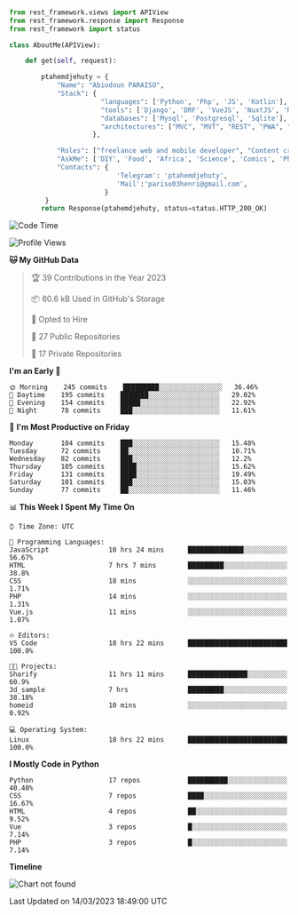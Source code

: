 ###
```python
from rest_framework.views import APIView
from rest_framework.response import Response
from rest_framework import status

class AboutMe(APIView):

    def get(self, request):

        ptahemdjehuty = {
            "Name": "Abiodoun PARAISO",
            "Stack": {
                       "languages": ['Python', 'Php', 'JS', 'Kotlin'],
                       "tools": ['Django', 'DRF', 'VueJS', 'NuxtJS', 'React', 'Kotlin'],
                       "databases": ['Mysql', 'Postgresql', 'Sqlite'],
                       "architectures": ["MVC", "MVT", "REST", "PWA", "SPA"]
                     },

            "Roles": ["freelance web and mobile developer", "Content creator", "Teacher", "Mentor"],
            "AskMe": ['DIY', 'Food', 'Africa', 'Science', 'Comics', 'Photography', 'Tech', 'Programming'],
            "Contacts": {
                           'Telegram': 'ptahemdjehuty',
                           'Mail':'pariso03henri@gmail.com',
                        }
         }
        return Response(ptahemdjehuty, status=status.HTTP_200_OK)

```                    

<!--START_SECTION:waka-->
![Code Time](http://img.shields.io/badge/Code%20Time-484%20hrs%2015%20mins-blue)

![Profile Views](http://img.shields.io/badge/Profile%20Views-78-blue)

**🐱 My GitHub Data** 

> 🏆 39 Contributions in the Year 2023
 > 
> 📦 60.6 kB Used in GitHub's Storage 
 > 
> 💼 Opted to Hire
 > 
> 📜 27 Public Repositories 
 > 
> 🔑 17 Private Repositories  
 > 
**I'm an Early 🐤** 

```text
🌞 Morning    245 commits    █████████░░░░░░░░░░░░░░░░   36.46% 
🌆 Daytime    195 commits    ███████░░░░░░░░░░░░░░░░░░   29.02% 
🌃 Evening    154 commits    █████░░░░░░░░░░░░░░░░░░░░   22.92% 
🌙 Night      78 commits     ███░░░░░░░░░░░░░░░░░░░░░░   11.61%

```
📅 **I'm Most Productive on Friday** 

```text
Monday       104 commits    ███░░░░░░░░░░░░░░░░░░░░░░   15.48% 
Tuesday      72 commits     ██░░░░░░░░░░░░░░░░░░░░░░░   10.71% 
Wednesday    82 commits     ███░░░░░░░░░░░░░░░░░░░░░░   12.2% 
Thursday     105 commits    ████░░░░░░░░░░░░░░░░░░░░░   15.62% 
Friday       131 commits    ████░░░░░░░░░░░░░░░░░░░░░   19.49% 
Saturday     101 commits    ███░░░░░░░░░░░░░░░░░░░░░░   15.03% 
Sunday       77 commits     ██░░░░░░░░░░░░░░░░░░░░░░░   11.46%

```


📊 **This Week I Spent My Time On** 

```text
⌚︎ Time Zone: UTC

💬 Programming Languages: 
JavaScript               10 hrs 24 mins      ██████████████░░░░░░░░░░░   56.67% 
HTML                     7 hrs 7 mins        █████████░░░░░░░░░░░░░░░░   38.8% 
CSS                      18 mins             ░░░░░░░░░░░░░░░░░░░░░░░░░   1.71% 
PHP                      14 mins             ░░░░░░░░░░░░░░░░░░░░░░░░░   1.31% 
Vue.js                   11 mins             ░░░░░░░░░░░░░░░░░░░░░░░░░   1.07%

🔥 Editors: 
VS Code                  18 hrs 22 mins      █████████████████████████   100.0%

🐱‍💻 Projects: 
Sharify                  11 hrs 11 mins      ███████████████░░░░░░░░░░   60.9% 
3d_sample                7 hrs               █████████░░░░░░░░░░░░░░░░   38.18% 
homeid                   10 mins             ░░░░░░░░░░░░░░░░░░░░░░░░░   0.92%

💻 Operating System: 
Linux                    18 hrs 22 mins      █████████████████████████   100.0%

```

**I Mostly Code in Python** 

```text
Python                   17 repos            ██████████░░░░░░░░░░░░░░░   40.48% 
CSS                      7 repos             ████░░░░░░░░░░░░░░░░░░░░░   16.67% 
HTML                     4 repos             ██░░░░░░░░░░░░░░░░░░░░░░░   9.52% 
Vue                      3 repos             █░░░░░░░░░░░░░░░░░░░░░░░░   7.14% 
PHP                      3 repos             █░░░░░░░░░░░░░░░░░░░░░░░░   7.14%

```


**Timeline**

![Chart not found](https://raw.githubusercontent.com/ptahemdjehuty/ptahemdjehuty/main/charts/bar_graph.png) 


 Last Updated on 14/03/2023 18:49:00 UTC
<!--END_SECTION:waka-->
